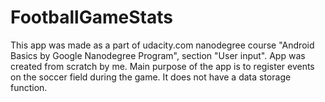 # FootballGameStats
This app was made as a part of udacity.com nanodegree course "Android Basics by Google Nanodegree Program",
section "User input". App was created from scratch by me. Main purpose of the app is to register events on the soccer field
during the game. It does not have a data storage function.
